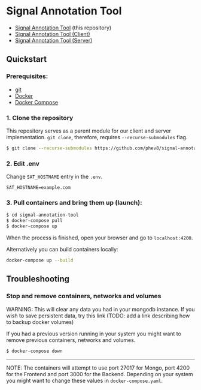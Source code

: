 # Signal Annotation Tool

* [Signal Annotation Tool](https://github.com/phev8/signal-annotation-tool) (this repository)
* [Signal Annotation Tool (Client)](https://github.com/etherealyn/signal-annotation-tool-client) 
* [Signal Annotation Tool (Server)](https://github.com/etherealyn/signal-annotation-tool-server) 

## Quickstart

### Prerequisites:

* [git](https://git-scm.com/downloads) 
* [Docker](https://docs.docker.com/install/)
* [Docker Compose](https://docs.docker.com/compose/install/)


### 1. Clone the repository

This repository serves as a parent module for our client and server implementation. `git clone`, therefore, requires `--recurse-submodules` flag.  

```bash
$ git clone --recurse-submodules https://github.com/phev8/signal-annotation-tool
```

### 2. Edit .env

Change `SAT_HOSTNAME` entry in the `.env`.

```dotenv
SAT_HOSTNAME=example.com
```

### 3. Pull containers and bring them up (launch):

```bash
$ cd signal-annotation-tool
$ docker-compose pull
$ docker-compose up
```
When the process is finished, open your browser and go to `localhost:4200`.

Alternatively you can build containers locally:

```bash
docker-compose up --build
```

## Troubleshooting

###  Stop and remove containers, networks and volumes

WARNING: This will clear any data you had in your mongodb instance. If you wish to save persistent data, try this link 
(TODO: add a link describing how to backup docker volumes)

If you had a previous version running in your system you might want to remove previous containers, networks and volumes. 

```bash
$ docker-compose down
```

---

NOTE: The containers will attempt to use port 27017 for Mongo, port 4200 for the Frontend and port 3000 for the Backend. Depending on your system you might want to change these values in `docker-compose.yaml`.
